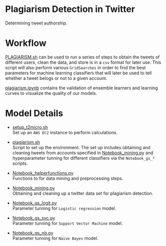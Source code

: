 # Plagiarism Detection in Twitter
Determining tweet authorship.

# Workflow
[PLAGIARISM.sh](https://github.com/alejandrox1/tweet_authorship/blob/master/PLAGIARISM.sh) can be used to run a series of steps to obtain the tweets of different users, clean the data, and store is in a `csv` format for later use. This script will also perform various `GridSearches` in order to find the best parameters for machine learning classifiers that will later be used to tell whether a tweet belogs or not to a given account.

[plagiarism.ipynb](https://github.com/alejandrox1/tweet_authorship/blob/master/plagiarism.ipynb) contains the validation of ensemble learners and learning curves to visualize the quality of our models.

# Model Details
* [setup_t2micro.sh](https://github.com/alejandrox1/tweet_authorship/blob/master/setup_t2micro.sh) <br/>
 Set up an `AWS EC2` instance to perform calculations.

* [plagiarism.sh](https://github.com/alejandrox1/tweet_authorship/blob/master/PLAGIARISM.sh) <br/>
 Script to set up the environment. The set up includes obtaining and cleaning tweets from accounts specified in
 [Notebook_mining.py](https://github.com/alejandrox1/tweet_authorship/blob/master/Notebook_gs_sgd.py) and hyperparameter tunning for different classifiers via the `Notebook_gs_*` scripts.

* [Notebook_helperfunctions.py](https://github.com/alejandrox1/tweet_authorship/blob/master/Notebook_helperfunctions.py) <br/>
  Functions to for data mining and preprocessing steps.
  
* [Notebook_mining.py](https://github.com/alejandrox1/tweet_authorship/blob/master/Notebook_mining.py) <br/>
  Obtaining and cleaning up a twitter data set for plagiarism detection.

* [Notebook_gs_logit.py](https://github.com/alejandrox1/tweet_authorship/blob/master/Notebook_gs_logit.py) <br/>
  Parameter tunning for `Logistic regression` model.

* [Notebook_gs_svc.py](https://github.com/alejandrox1/tweet_authorship/blob/master/Notebook_gs_svc.py) <br/>
  Parameter tunning for `Support Vector Machine` model.
  
* [Notebook_gs_nb.py](https://github.com/alejandrox1/tweet_authorship/blob/master/Notebook_gs_nb.py) <br/>
  Parameter tunning for `Naive Bayes` model.
